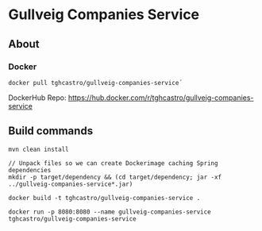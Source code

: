 # Gullveig Companies Service

## About

### Docker
    
```shell script
docker pull tghcastro/gullveig-companies-service´
```

DockerHub Repo: https://hub.docker.com/r/tghcastro/gullveig-companies-service
   
## Build commands

```shell script
mvn clean install

// Unpack files so we can create Dockerimage caching Spring dependencies
mkdir -p target/dependency && (cd target/dependency; jar -xf ../gullveig-companies-service*.jar)

docker build -t tghcastro/gullveig-companies-service .

docker run -p 8080:8080 --name gullveig-companies-service tghcastro/gullveig-companies-service
```